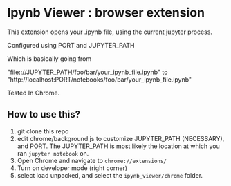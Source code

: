 # Ipynb Viewer : browser extension


This extension opens your .ipynb file, using the current jupyter process.

Configured using PORT and JUPYTER_PATH


Which is basically going from

"file:://JUPYTER_PATH/foo/bar/your_ipynb_file.ipynb"
to
"http://localhost:PORT/notebooks/foo/bar/your_ipynb_file.ipynb"


Tested In Chrome.


## How to use this?

1. git clone this repo
1. edit chrome/background.js to customize JUPYTER_PATH (NECESSARY), and PORT.
  The JUPYTER_PATH is most likely the location at which you ran `jupyter notebook`
  on.
1. Open Chrome and navigate to `chrome://extensions/`
1. Turn on developer mode (right corner)
1. select load unpacked, and select the `ipynb_viewer/chrome` folder.
